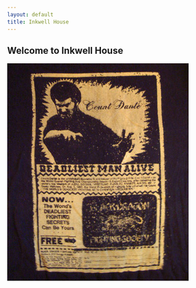 ```yaml
---
layout: default
title: Inkwell House
---
```


Welcome to Inkwell House
---

<div class="jumbotron">
    <div class="thumbnail">
        <img style="margin:0 auto;" src="/images/deadliest-man-alive.jpg" />
    </div>
</div>
